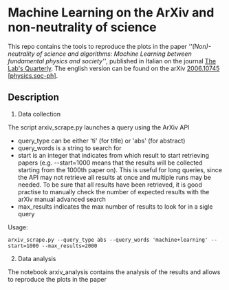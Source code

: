 
# Machine Learning on the ArXiv and non-neutrality of science

This repo contains the tools to reproduce the plots in the paper *''(Non)-neutrality of science and algorithms: Machine Learning between fundamental physics and society''*, published in Italian on the journal  [The Lab's Quarterly](https://thelabsquarterly.files.wordpress.com/2019/04/2018.4-the-labs-quarterly-5.-aniello-lampo-michele-mancarella-angelo-piga-1.pdf). The english version can be found on the arXiv [2006.10745 [physics.soc-ph]](https://arxiv.org/abs/2006.10745).




## Description

1) Data collection

The script arxiv_scrape.py launches a query using the ArXiv API

* query_type can be either 'ti' (for title) or 'abs' (for abstract)
* query_words is a string to search for
* start is an integer that indicates from which result to start retrieving papers (e.g. --start=1000 means that the results will be collected starting from the 1000th paper on). This is useful for long queries, since the API may not retrieve all results at once and multiple runs may be needed. To be sure that all results have been retrieved, it is good practise to manually check the number of expected results with the arXiv manual advanced search
* max_results indicates the max number of results to look for in a sigle query


Usage:
```
arxiv_scrape.py --query_type abs --query_words 'machine+learning' --start=1000 --max_results=2000
```

2) Data analysis

The notebook arxiv_analysis contains the analysis of the results and allows to reproduce the plots in the paper
